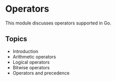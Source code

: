 # Operators

This module discusses operators supported in Go.

## Topics

- Introduction
- Arithmetic operators
- Logical operators
- Bitwise operators
- Operators and precedence

